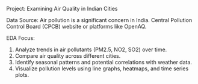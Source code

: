 Project: Examining Air Quality in Indian Cities

Data Source: Air pollution is a significant concern in India. Central Pollution Control Board (CPCB) website or platforms like OpenAQ.


EDA Focus:
1. Analyze trends in air pollutants (PM2.5, NO2, SO2) over time.
2. Compare air quality across different cities.
3. Identify seasonal patterns and potential correlations with weather data.
4. Visualize pollution levels using line graphs, heatmaps, and time series plots.
